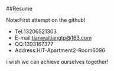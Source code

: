 ##Resume

Note:First attempt on the github!

* Tel:13206521303  
* E-mail:tianwaitiangtp@163.com  
* QQ:1393167377  
* Address:HIT-Apartment2-Room6096

i wish we can achieve ourselves together!
